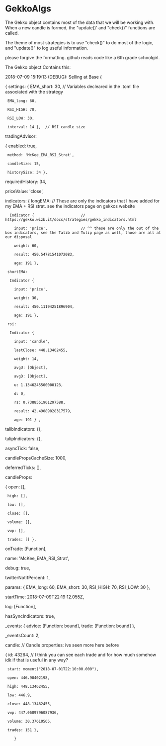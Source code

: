 # GekkoAlgs

The Gekko object contains most of the data that we will be working with. When a new candle is formed, the "update()' and "check()" functions are called. 

The theme of most strategies is to use "check()" to do most of the logic, and "update()" to log useful information.

please forgive the formatting. github reads code like a 6th grade schoolgirl.

The Gekko object Contains this:

2018-07-09 15:19:13 (DEBUG):    Selling at Base {

 {
  settings:
   { EMA_short: 30,    // Variables decleared in the .toml file associated with the strategy
	 
     EMA_long: 60,	 
		 
     RSI_HIGH: 70,
		 
     RSI_LOW: 30,
		 
     interval: 14 },  // RSI candle size
		 
  tradingAdvisor:
	
   { enabled: true,
	 
     method: 'McKee_EMA_RSI_Strat',
		 
     candleSize: 15,
		 
     historySize: 34 },
		 
  requiredHistory: 34,
	
  priceValue: 'close',
	
  indicators:
   { longEMA:                         // These are only the indicators that I have added for my EMA + RSI strat. see the indicators page on gekkos website
	 
      Indicator {                     // https://gekko.wizb.it/docs/strategies/gekko_indicators.html
			
        input: 'price',               // ^^ these are only the out of the box indicators, see the Talib and Tulip page as well, those are all at our disposal
				
        weight: 60,
				
        result: 450.54781541072083,
				
        age: 191 },
				
     shortEMA:
		 
      Indicator {
			
        input: 'price',
				
        weight: 30,
				
        result: 450.11194251896904,
				
        age: 191 },
				
     rsi:
		 
      Indicator {
			
        input: 'candle',
				
        lastClose: 448.13462455,
				
        weight: 14,
				
        avgU: [Object],
				
        avgD: [Object],
				
        u: 1.1346245500000123,
				
        d: 0,
				
        rs: 0.7388551901297588,
				
        result: 42.49089828317579,
				
        age: 191 } ,
				
  talibIndicators: {},
	
  tulipIndicators: {},
	
  asyncTick: false,
	
  candlePropsCacheSize: 1000,
	
  deferredTicks: [],
	
  candleProps:
	
   { open: [],
	 
     high: [],
		 
     low: [],
		 
     close: [],
		 
     volume: [],
		 
     vwp: [],
		 
     trades: [] },
		 
  onTrade: [Function],
	
  name: 'McKee_EMA_RSI_Strat',
	
  debug: true,
	
  twitterNotifPercent: 1,
	
  params: { EMA_long: 60, EMA_short: 30, RSI_HIGH: 70, RSI_LOW: 30 },
	
  startTime: 2018-07-09T22:19:12.055Z,
	
  log: [Function],
	
  hasSyncIndicators: true,
	
  _events: { advice: [Function: bound], trade: [Function: bound] },
	
  _eventsCount: 2,
	
  candle:                                         // Candle properties:  ive seen more here before
	
   { id: 43264,                                   // I think you can see each trade and for how much somehow idk if that is useful in any way?
	 
     start: moment("2018-07-01T22:10:00.000"),
		 
     open: 446.90402198,
		 
     high: 448.13462455,
		 
     low: 446.9,
		 
     close: 448.13462455,
		 
     vwp: 447.0609796087936,
		 
     volume: 30.37610565,
		 
     trades: 151 },
		
		}
